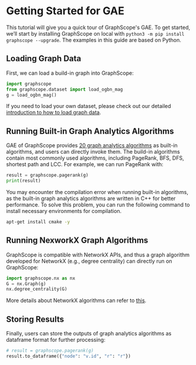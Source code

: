 # Getting Started for GAE
This tutorial will give you a quick tour of GraphScope's GAE. To get started, we’ll start by installing GraphScope on local with `python3 -m pip install graphscope --upgrade`. The examples in this guide are based on Python.


## Loading Graph Data
First, we can load a build-in graph into GraphScope:

```python
import graphscope
from graphscope.dataset import load_ogbn_mag
g = load_ogbn_mag()
```

If you need to load your own dataset, please check out our detailed [introduction to how to load graph data](https://graphscope.io/docs/latest/how_to_load_graphs.html).

## Running Built-in Graph Analytics Algorithms
GAE of GraphScope provides [20 graph analytics algorithms](https://graphscope.io/docs/latest/design_of_gae.html#Algorithm-Library) as built-in algorithms, and users can directly invoke them. The build-in algorithms contain most commonly used algorithms, including PageRank, BFS, DFS, shortest path and LCC. For example, we can run PageRank with:

```python
result = graphscope.pagerank(g)
print(result)
``` 

You may encounter the compilation error when running built-in algorithms, as the built-in graph analytics algorithms are written in C++ for better performance. To solve this problem, you can run the following command to install necessary environments for compilation.

```bash
apt-get install cmake -y
```

## Running NexworkX Graph Algorithms

GraphScope is compatible with NetworkX APIs, and thus a graph algorithm developed for NetworkX (e.g., degree centrality) can directly run on GraphScope:

```python
import graphscope.nx as nx
G = nx.Graph(g)
nx.degree_centrality(G)
```

More details about NetworkX algorithms can refer to [this](https://networkx.org/documentation/stable/reference/algorithms/index.html).

## Storing Results

Finally, users can store the outputs of graph analytics algorithms as dataframe format for further processing:

```python
# result = graphscope.pagerank(g)
result.to_dataframe({"node": "v.id", "r": "r"})
```
